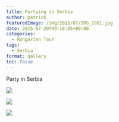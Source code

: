 ```yaml
---
title: Partying in Serbia
author: patrick
featuredImage: /img/2015/07/IMG_1981.jpg
date: 2015-07-20T09:18:05+00:00
categories:
  - Hungarian Tour
tags:
  - Serbia
format: gallery
toc: false
---
```


Party in Serbia

<!--more-->

![](/img/2015/07/IMG_1977.jpg)

![](/img/2015/07/IMG_1983.jpg)

![](/img/2015/07/IMG_1984.jpg)
